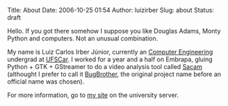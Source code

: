 Title: About
Date: 2006-10-25 01:54
Author: luizirber
Slug: about
Status: draft

Hello. If you got there somehow I suppose you like Douglas Adams, Monty
Python and computers. Not an unusual combination.

My name is Luiz Carlos Irber Júnior, currently an [Computer Engineering][] 
undergrad at [UFSCar][]. I worked for a year and a half
on Embrapa, gluing Python + GTK + GStreamer to do a video analysis tool
called [Sacam][] (althought I prefer to call it [BugBrother][], the
original project name before an official name was chosen).

For more information, go to [my site][] on the university server.

  [Computer Engineering]: http://dc.ufscar.br
  [UFSCar]: http://www.ufscar.br "UFSCar"
  [Sacam]: http://repositorio.agrolivre.gov.br/projects/sacam/
  [BugBrother]: http://sourceforge.net/projects/bugbrother
  [my site]: http://www.comp.ufscar.br/~luizcarlos

